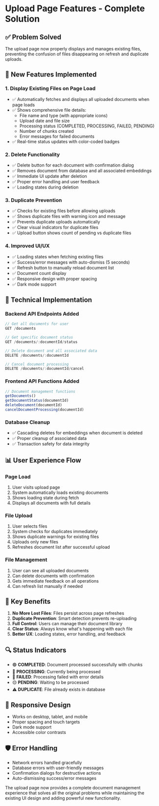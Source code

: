 # Upload Page Features - Complete Solution

## ✅ **Problem Solved**

The upload page now properly displays and manages existing files, preventing the confusion of files disappearing on refresh and duplicate uploads.

## 🚀 **New Features Implemented**

### 1. **Display Existing Files on Page Load**
- ✅ Automatically fetches and displays all uploaded documents when page loads
- ✅ Shows comprehensive file details:
  - File name and type (with appropriate icons)
  - Upload date and file size
  - Processing status (COMPLETED, PROCESSING, FAILED, PENDING)
  - Number of chunks created
  - Error messages for failed documents
- ✅ Real-time status updates with color-coded badges

### 2. **Delete Functionality**
- ✅ Delete button for each document with confirmation dialog
- ✅ Removes document from database and all associated embeddings
- ✅ Immediate UI update after deletion
- ✅ Proper error handling and user feedback
- ✅ Loading states during deletion

### 3. **Duplicate Prevention**
- ✅ Checks for existing files before allowing uploads
- ✅ Shows duplicate files with warning icon and message
- ✅ Prevents duplicate uploads automatically
- ✅ Clear visual indicators for duplicate files
- ✅ Upload button shows count of pending vs duplicate files

### 4. **Improved UI/UX**
- ✅ Loading states when fetching existing files
- ✅ Success/error messages with auto-dismiss (5 seconds)
- ✅ Refresh button to manually reload document list
- ✅ Document count display
- ✅ Responsive design with proper spacing
- ✅ Dark mode support

## 🔧 **Technical Implementation**

### **Backend API Endpoints Added**
```typescript
// Get all documents for user
GET /documents

// Get specific document status
GET /documents/:documentId/status

// Delete document and all associated data
DELETE /documents/:documentId

// Cancel document processing
DELETE /documents/:documentId/cancel
```

### **Frontend API Functions Added**
```javascript
// Document management functions
getDocuments()
getDocumentStatus(documentId)
deleteDocument(documentId)
cancelDocumentProcessing(documentId)
```

### **Database Cleanup**
- ✅ Cascading deletes for embeddings when document is deleted
- ✅ Proper cleanup of associated data
- ✅ Transaction safety for data integrity

## 📊 **User Experience Flow**

### **Page Load**
1. User visits upload page
2. System automatically loads existing documents
3. Shows loading state during fetch
4. Displays all documents with full details

### **File Upload**
1. User selects files
2. System checks for duplicates immediately
3. Shows duplicate warnings for existing files
4. Uploads only new files
5. Refreshes document list after successful upload

### **File Management**
1. User can see all uploaded documents
2. Can delete documents with confirmation
3. Gets immediate feedback on all operations
4. Can refresh list manually if needed

## 🎯 **Key Benefits**

1. **No More Lost Files**: Files persist across page refreshes
2. **Duplicate Prevention**: Smart detection prevents re-uploading
3. **Full Control**: Users can manage their document library
4. **Clear Status**: Always know what's happening with each file
5. **Better UX**: Loading states, error handling, and feedback

## 🔍 **Status Indicators**

- 🟢 **COMPLETED**: Document processed successfully with chunks
- 🔵 **PROCESSING**: Currently being processed
- 🔴 **FAILED**: Processing failed with error details
- 🟡 **PENDING**: Waiting to be processed
- ⚠️ **DUPLICATE**: File already exists in database

## 📱 **Responsive Design**

- Works on desktop, tablet, and mobile
- Proper spacing and touch targets
- Dark mode support
- Accessible color contrasts

## 🛡️ **Error Handling**

- Network errors handled gracefully
- Database errors with user-friendly messages
- Confirmation dialogs for destructive actions
- Auto-dismissing success/error messages

The upload page now provides a complete document management experience that solves all the original problems while maintaining the existing UI design and adding powerful new functionality.
